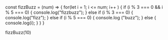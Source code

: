 <!-- the fizzbuzz example
 -->

const fizzBuzz = (num) => {
  for(let i = 1; i <= num; i++ ) {
		if (i % 3 === 0 && i % 5 === 0) {
      console.log("fizzbuzz");
    } else if (i % 3 === 0) {
      console.log("fizz");
    } else if (i % 5 === 0) {
      console.log ("buzz");
    } else {
      console.log(i);
    }
  }
}

fizzBuzz(10)